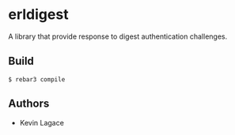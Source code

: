 # erldigest
A library that provide response to digest authentication challenges.

## Build
    $ rebar3 compile

## Authors
- Kevin Lagace
